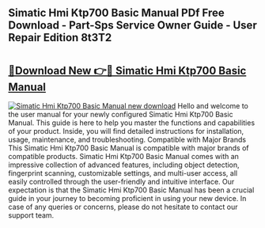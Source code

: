 ## Simatic Hmi Ktp700 Basic Manual PDf Free Download - Part-Sps Service Owner Guide - User Repair Edition 8t3T2

# <h2><a href="http://cf2994.oget.top/?id=Simatic+Hmi+Ktp700+Basic+Manual">🔗Download New 👉🔴 Simatic Hmi Ktp700 Basic Manual</a></h2>

[![Simatic Hmi Ktp700 Basic Manual new download](https://i.imgur.com/5g1atiW.png)](http://cf2994.oget.top/?id=Simatic+Hmi+Ktp700+Basic+Manual)
Hello and welcome to the user manual for your newly configured Simatic Hmi Ktp700 Basic Manual. This guide is here to help you master the functions and capabilities of your product. Inside, you will find detailed instructions for installation, usage, maintenance, and troubleshooting. Compatible with Major Brands This Simatic Hmi Ktp700 Basic Manual is compatible with major brands of compatible products. Simatic Hmi Ktp700 Basic Manual comes with an impressive collection of advanced features, including object detection, fingerprint scanning, customizable settings, and multi-user access, all easily controlled through the user-friendly and intuitive interface. Our expectation is that the Simatic Hmi Ktp700 Basic Manual has been a crucial guide in your journey to becoming proficient in using your new device. In case of any queries or concerns, please do not hesitate to contact our support team.
